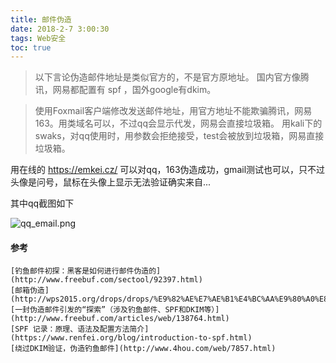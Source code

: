 ```yaml
---
title: 邮件伪造
date: 2018-2-7 3:00:30
tags: Web安全
toc: true
---
```


> 以下言论伪造邮件地址是类似官方的，不是官方原地址。
> 国内官方像腾讯，网易都配置有 spf ，国外google有dkim。

> 使用Foxmail客户端修改发送邮件地址，用官方地址不能欺骗腾讯，网易163。用类域名可以，不过qq会显示代发，网易会直接垃圾箱。
> 用kali下的swaks，对qq使用时，用参数会拒绝接受，test会被放到垃圾箱，网易直接垃圾箱。

用在线的 https://emkei.cz/ 可以对qq，163伪造成功，gmail测试也可以，只不过头像是问号，鼠标在头像上显示无法验证确实来自...

其中qq截图如下

![qq_email.png](https://raw.githubusercontent.com/tom0li/tom0li.github.io/master/img/qq_email.png)

#### 参考

	[钓鱼邮件初探：黑客是如何进行邮件伪造的](http://www.freebuf.com/sectool/92397.html)
	[邮箱伪造](http://wps2015.org/drops/drops/%E9%82%AE%E7%AE%B1%E4%BC%AA%E9%80%A0%E8%AF%A6%E8%A7%A3.html)
	[一封伪造邮件引发的“探索”（涉及钓鱼邮件、SPF和DKIM等）](http://www.freebuf.com/articles/web/138764.html)
	[SPF 记录：原理、语法及配置方法简介](https://www.renfei.org/blog/introduction-to-spf.html)
	[绕过DKIM验证，伪造钓鱼邮件](http://www.4hou.com/web/7857.html)